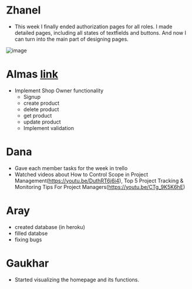 # Zhanel
* This week I finally ended authorization pages for all roles. I made detailed pages, including all states of textfields and buttons. And now I can turn into the main part of designing pages.

![image](https://user-images.githubusercontent.com/55758989/162629622-970e65dd-0dd0-4d39-a9e5-55635db5ec7c.png)

# Almas [link](https://github.com/SuleymanDemirelKazakhstan/diploma-project-team-spirit/tree/backend/backend)
* Implement Shop Owner functionality
  * Signup
  * create product
  * delete product
  * get product
  * update product
  * Implement validation

# Dana
* Gave each member tasks for the week in trello
* Watched videos about How to Control Scope in Project Management(https://youtu.be/DuthRT6j6i4), Top 5 Project Tracking & Monitoring Tips For Project Managers(https://youtu.be/CTg_9K5K6hE)

# Aray
* created database (in heroku)
* filled databse
* fixing bugs

# Gaukhar
* Started visualizing the homepage and its functions.
